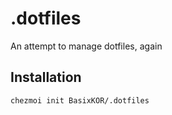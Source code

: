 # .dotfiles
An attempt to manage dotfiles, again

## Installation

```bash
chezmoi init BasixKOR/.dotfiles
```